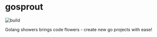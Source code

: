 # gosprout
![build](https://github.com/thejezzi/gosprout/actions/workflows/build.yml/badge.svg)

Golang showers brings code flowers - create new go projects with ease!
